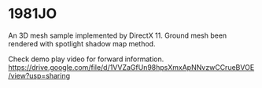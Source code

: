 # 1981JO
An 3D mesh sample implemented by DirectX 11.
Ground mesh been rendered with spotlight shadow map method.

Check demo play video for forward information.
https://drive.google.com/file/d/1VVZaGfUn98hpsXmxApNNvzwCCrueBVOE/view?usp=sharing
